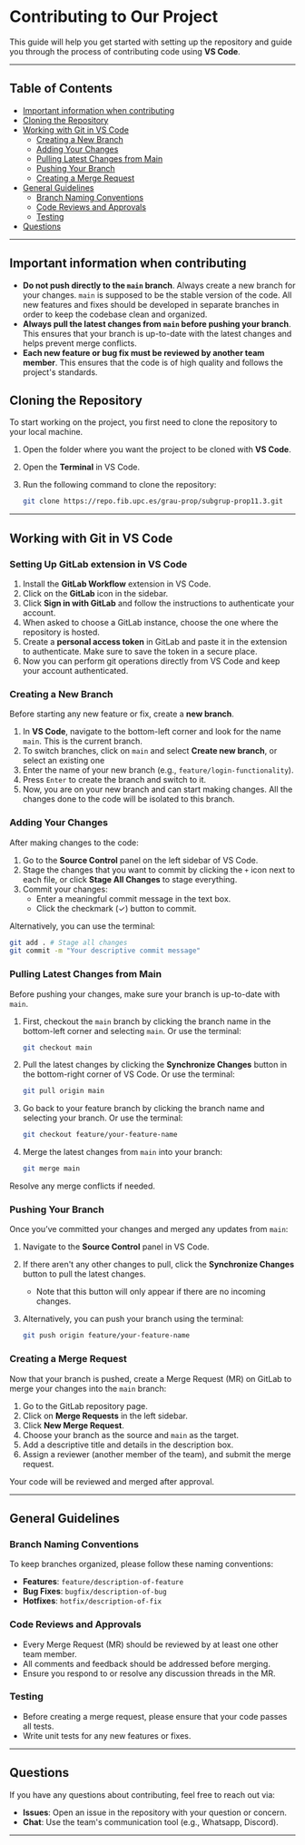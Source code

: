# Contributing to Our Project

This guide will help you get started with setting up the repository and guide you through the process of contributing code using **VS Code**.

---

## Table of Contents

- [Important information when contributing](#important-information-when-contributing)
- [Cloning the Repository](#cloning-the-repository)
- [Working with Git in VS Code](#working-with-git-in-vs-code)
  - [Creating a New Branch](#creating-a-new-branch)
  - [Adding Your Changes](#adding-your-changes)
  - [Pulling Latest Changes from Main](#pulling-latest-changes-from-main)
  - [Pushing Your Branch](#pushing-your-branch)
  - [Creating a Merge Request](#creating-a-merge-request)
- [General Guidelines](#general-guidelines)
  - [Branch Naming Conventions](#branch-naming-conventions)
  - [Code Reviews and Approvals](#code-reviews-and-approvals)
  - [Testing](#testing)
- [Questions](#questions)

---

## Important information when contributing

- **Do not push directly to the `main` branch**. Always create a new branch for your changes. `main` is supposed to be the stable version of the code. All new features and fixes should be developed in separate branches in order to keep the codebase clean and organized.
- **Always pull the latest changes from `main` before pushing your branch**. This ensures that your branch is up-to-date with the latest changes and helps prevent merge conflicts.
- **Each new feature or bug fix must be reviewed by another team member**. This ensures that the code is of high quality and follows the project's standards.

## Cloning the Repository

To start working on the project, you first need to clone the repository to your local machine.

1. Open the folder where you want the project to be cloned with **VS Code**.
2. Open the **Terminal** in VS Code.
3. Run the following command to clone the repository:

   ```bash
   git clone https://repo.fib.upc.es/grau-prop/subgrup-prop11.3.git
   ```

---

## Working with Git in VS Code

### Setting Up GitLab extension in VS Code

1. Install the **GitLab Workflow** extension in VS Code.
2. Click on the **GitLab** icon in the sidebar.
3. Click **Sign in with GitLab** and follow the instructions to authenticate your account.
4. When asked to choose a GitLab instance, choose the one where the repository is hosted.
5. Create a **personal access token** in GitLab and paste it in the extension to authenticate. Make sure to save the token in a secure place.
6. Now you can perform git operations directly from VS Code and keep your account authenticated.

### Creating a New Branch

Before starting any new feature or fix, create a **new branch**.

1. In **VS Code**, navigate to the bottom-left corner and look for the name `main`. This is the current branch.
2. To switch branches, click on `main` and select **Create new branch**, or select an existing one
3. Enter the name of your new branch (e.g., `feature/login-functionality`).
4. Press `Enter` to create the branch and switch to it.
5. Now, you are on your new branch and can start making changes. All the changes done to the code will be isolated to this branch.

### Adding Your Changes

After making changes to the code:

1. Go to the **Source Control** panel on the left sidebar of VS Code.
2. Stage the changes that you want to commit by clicking the `+` icon next to each file, or click **Stage All Changes** to stage everything.
3. Commit your changes:
   - Enter a meaningful commit message in the text box.
   - Click the checkmark (✓) button to commit.

Alternatively, you can use the terminal:

```bash
git add . # Stage all changes
git commit -m "Your descriptive commit message"
```

### Pulling Latest Changes from Main

Before pushing your changes, make sure your branch is up-to-date with `main`.

1. First, checkout the `main` branch by clicking the branch name in the bottom-left corner and selecting `main`. Or use the terminal:

   ```bash
   git checkout main
   ```

2. Pull the latest changes by clicking the **Synchronize Changes** button in the bottom-right corner of VS Code. Or use the terminal:

   ```bash
   git pull origin main
   ```

3. Go back to your feature branch by clicking the branch name and selecting your branch. Or use the terminal:

   ```bash
   git checkout feature/your-feature-name
   ```

4. Merge the latest changes from `main` into your branch:

   ```bash
   git merge main
   ```

Resolve any merge conflicts if needed.

### Pushing Your Branch

Once you’ve committed your changes and merged any updates from `main`:

1. Navigate to the **Source Control** panel in VS Code.
2. If there aren't any other changes to pull, click the **Synchronize Changes** button to pull the latest changes.

   - Note that this button will only appear if there are no incoming changes.

3. Alternatively, you can push your branch using the terminal:

   ```bash
   git push origin feature/your-feature-name
   ```

### Creating a Merge Request

Now that your branch is pushed, create a Merge Request (MR) on GitLab to merge your changes into the `main` branch:

1. Go to the GitLab repository page.
2. Click on **Merge Requests** in the left sidebar.
3. Click **New Merge Request**.
4. Choose your branch as the source and `main` as the target.
5. Add a descriptive title and details in the description box.
6. Assign a reviewer (another member of the team), and submit the merge request.

Your code will be reviewed and merged after approval.

---

## General Guidelines

### Branch Naming Conventions

To keep branches organized, please follow these naming conventions:

- **Features**: `feature/description-of-feature`
- **Bug Fixes**: `bugfix/description-of-bug`
- **Hotfixes**: `hotfix/description-of-fix`

### Code Reviews and Approvals

- Every Merge Request (MR) should be reviewed by at least one other team member.
- All comments and feedback should be addressed before merging.
- Ensure you respond to or resolve any discussion threads in the MR.

### Testing

- Before creating a merge request, please ensure that your code passes all tests.
- Write unit tests for any new features or fixes.

---

## Questions

If you have any questions about contributing, feel free to reach out via:

- **Issues**: Open an issue in the repository with your question or concern.
- **Chat**: Use the team's communication tool (e.g., Whatsapp, Discord).

---
